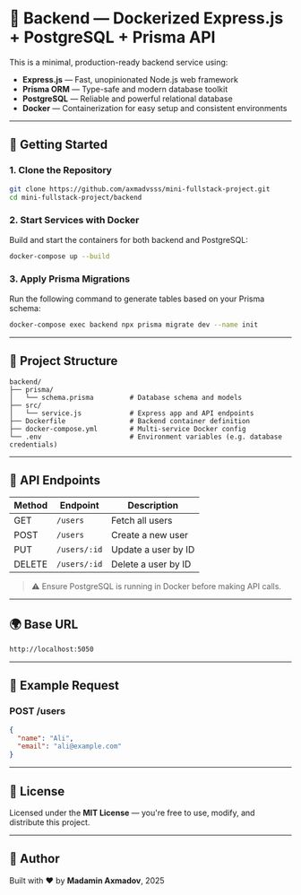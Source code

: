 # 🐳 Backend — Dockerized Express.js + PostgreSQL + Prisma API

This is a minimal, production-ready backend service using:

- **Express.js** — Fast, unopinionated Node.js web framework
- **Prisma ORM** — Type-safe and modern database toolkit
- **PostgreSQL** — Reliable and powerful relational database
- **Docker** — Containerization for easy setup and consistent environments

---

## 🚀 Getting Started

### 1. Clone the Repository

```bash
git clone https://github.com/axmadvsss/mini-fullstack-project.git
cd mini-fullstack-project/backend
```

### 2. Start Services with Docker

Build and start the containers for both backend and PostgreSQL:

```bash
docker-compose up --build
```

### 3. Apply Prisma Migrations

Run the following command to generate tables based on your Prisma schema:

```bash
docker-compose exec backend npx prisma migrate dev --name init
```

---

## 📁 Project Structure

```text
backend/
├── prisma/
│   └── schema.prisma         # Database schema and models
├── src/
│   └── service.js            # Express app and API endpoints
├── Dockerfile                # Backend container definition
├── docker-compose.yml        # Multi-service Docker config
└── .env                      # Environment variables (e.g. database credentials)
```

---

## 📡 API Endpoints

| Method | Endpoint       | Description            |
|--------|----------------|------------------------|
| GET    | `/users`       | Fetch all users        |
| POST   | `/users`       | Create a new user      |
| PUT    | `/users/:id`   | Update a user by ID    |
| DELETE | `/users/:id`   | Delete a user by ID    |

> ⚠️ Ensure PostgreSQL is running in Docker before making API calls.

---

## 🌍 Base URL

```txt
http://localhost:5050
```

---

## 🧪 Example Request

### POST /users

```json
{
  "name": "Ali",
  "email": "ali@example.com"
}
```

---

## 📜 License

Licensed under the **MIT License** — you're free to use, modify, and distribute this project.

---

## 👤 Author

Built with ❤️ by **Madamin Axmadov**, 2025
